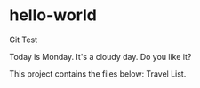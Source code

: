 # hello-world
Git Test

Today is Monday. It's a cloudy day.
Do you like it?

This project contains the files below:
Travel List.
